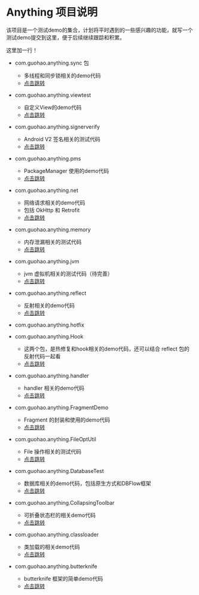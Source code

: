 # Anything 项目说明

该项目是一个测试demo的集合，计划将平时遇到的一些感兴趣的功能，就写一个测试demo提交到这里，便于后续继续跟踪和积累。

这里加一行！

- com.guohao.anything.sync 包
    - 多线程和同步锁相关的demo代码
    - [点击跳转](https://github.com/guoke24/Anything/tree/master/app/src/main/java/com/guohao/anything/sync)

- com.guohao.anything.viewtest
    - 自定义View的demo代码
    - [点击跳转](https://github.com/guoke24/Anything/tree/master/app/src/main/java/com/guohao/anything/viewtest)

- com.guohao.anything.signerverify
    - Android V2 签名相关的测试代码
    - [点击跳转](https://github.com/guoke24/Anything/tree/master/app/src/main/java/com/guohao/anything/signerverify)

- com.guohao.anything.pms
    - PackageManager 使用的demo代码
    - [点击跳转](https://github.com/guoke24/Anything/tree/master/app/src/main/java/com/guohao/anything/pms)

- com.guohao.anything.net
    - 网络请求相关的demo代码
    - 包括 OkHttp 和 Retrofit 
    - [点击跳转](https://github.com/guoke24/Anything/tree/master/app/src/main/java/com/guohao/anything/net)

- com.guohao.anything.memory
    - 内存泄漏相关的测试代码
    - [点击跳转](https://github.com/guoke24/Anything/tree/master/app/src/main/java/com/guohao/anything/memory)

- com.guohao.anything.jvm
    - jvm 虚拟机相关的测试代码（待完善）
    - [点击跳转](https://github.com/guoke24/Anything/tree/master/app/src/main/java/com/guohao/anything/jvm)

- com.guohao.anything.reflect
    - 反射相关的demo代码
    - [点击跳转](https://github.com/guoke24/Anything/tree/master/app/src/main/java/com/guohao/anything/reflect)

- com.guohao.anything.hotfix
- com.guohao.anything.Hook
    - 这两个包，是热修复和hook相关的demo代码，还可以结合 reflect 包的反射代码一起看
    - [点击跳转](https://github.com/guoke24/Anything/tree/master/app/src/main/java/com/guohao/anything/hotfix)

- com.guohao.anything.handler
    - handler 相关的demo代码
    - [点击跳转](https://github.com/guoke24/Anything/tree/master/app/src/main/java/com/guohao/anything/handler)

- com.guohao.anything.FragmentDemo
    - Fragment 的封装和使用的demo代码
    - [点击跳转](https://github.com/guoke24/Anything/tree/master/app/src/main/java/com/guohao/anything/FragmentDemo)

- com.guohao.anything.FileOptUtil
    - File 操作相关的测试代码
    - [点击跳转](https://github.com/guoke24/Anything/tree/master/app/src/main/java/com/guohao/anything/FileOptUtil)

- com.guohao.anything.DatabaseTest
    - 数据库相关的demo代码，包括原生方式和DBFlow框架
    - [点击跳转](https://github.com/guoke24/Anything/tree/master/app/src/main/java/com/guohao/anything/DatabaseTest)

- com.guohao.anything.CollapsingToolbar
    - 可折叠状态栏的相关demo代码
    - [点击跳转](https://github.com/guoke24/Anything/tree/master/app/src/main/java/com/guohao/anything/CollapsingToolbar)

- com.guohao.anything.classloader
    - 类加载的相关demo代码
    - [点击跳转](https://github.com/guoke24/Anything/tree/master/app/src/main/java/com/guohao/anything/classloader)

- com.guohao.anything.butterknife
    - butterknife 框架的简单demo代码
    - [点击跳转](https://github.com/guoke24/Anything/tree/master/app/src/main/java/com/guohao/anything/butterknife)
